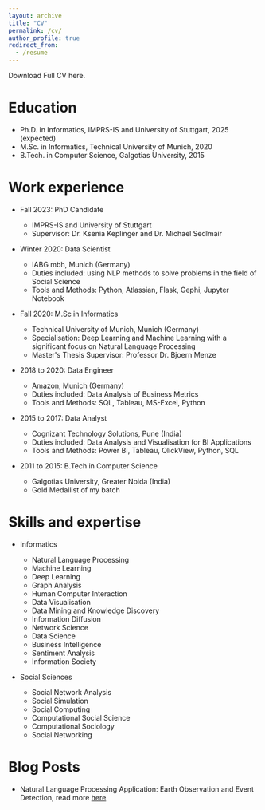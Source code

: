 ```yaml
---
layout: archive
title: "CV"
permalink: /cv/
author_profile: true
redirect_from:
  - /resume
---
```


<!-- {% include base_path %} -->
Download Full CV here.


Education
======
* Ph.D. in Informatics, IMPRS-IS and University of Stuttgart, 2025 (expected)
* M.Sc. in Informatics, Technical University of Munich, 2020
* B.Tech. in Computer Science, Galgotias University, 2015


Work experience
======
* Fall 2023: PhD Candidate
  * IMPRS-IS and University of Stuttgart
  * Supervisor: Dr. Ksenia Keplinger and Dr. Michael Sedlmair

* Winter 2020: Data Scientist
  * IABG mbh, Munich (Germany)
  * Duties included: using NLP methods to solve problems in the field of Social Science
  * Tools and Methods: Python, Atlassian, Flask, Gephi, Jupyter Notebook

* Fall 2020: M.Sc in Informatics
  * Technical University of Munich, Munich (Germany)
  * Specialisation: Deep Learning and Machine Learning with a significant focus on Natural Language Processing
  * Master's Thesis Supervisor: Professor Dr. Bjoern Menze

* 2018 to 2020: Data Engineer
  * Amazon, Munich (Germany)
  * Duties included: Data Analysis of Business Metrics
  * Tools and Methods: SQL, Tableau, MS-Excel, Python

* 2015 to 2017: Data Analyst
  * Cognizant Technology Solutions, Pune (India)
  * Duties included: Data Analysis and Visualisation for BI Applications
  * Tools and Methods: Power BI, Tableau, QlickView, Python, SQL

* 2011 to 2015: B.Tech in Computer Science
  * Galgotias University, Greater Noida (India)
  * Gold Medallist of my batch


Skills and expertise
======
* Informatics
  * Natural Language Processing
  * Machine Learning
  * Deep Learning
  * Graph Analysis
  * Human Computer Interaction
  * Data Visualisation
  * Data Mining and Knowledge Discovery
  * Information Diffusion
  * Network Science
  * Data Science
  * Business Intelligence
  * Sentiment Analysis
  * Information Society

* Social Sciences
  * Social Network Analysis
  * Social Simulation
  * Social Computing
  * Computational Social Science
  * Computational Sociology
  * Social Networking


<!-- Publications
======
  <ul>{% for post in site.publications %}
    {% include archive-single-cv.html %}
  {% endfor %}</ul> -->


Blog Posts
======
  * Natural Language Processing Application: Earth Observation and Event Detection, read more [here](https://iabg-ai.medium.com/natural-language-processing-application-earth-observation-and-event-detection-62d7c17fe796)


<!-- Teaching
======
  <ul>{% for post in site.teaching %}
    {% include archive-single-cv.html %}
  {% endfor %}</ul>


Service and leadership
======
* Currently signed in to 43 different slack teams -->

